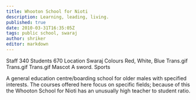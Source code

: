 ```yaml
---
title: Whooton School for Nioti
description: Learning, leading, living. 
published: true
date: 2010-03-31T16:35:05Z
tags: public school, swaraj
author: shriker
editor: markdown
---
```


Staff 	340
Students 	670
Location 	Swaraj
Colours 	Red, White, Blue Trans.gif Trans.gif Trans.gif
Mascot 	A sword.
Sports 	

A general education centre/boarding school for older males with specified interests. The courses offered here focus on specific fields; because of this the Whooton School for Nioti has an unusually high teacher to student ratio. 